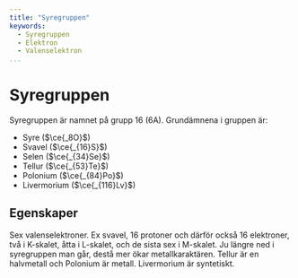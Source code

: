 ```yaml
---
title: "Syregruppen"
keywords:
  - Syregruppen
  - Elektron
  - Valenselektron
...
```


# Syregruppen
Syregruppen är namnet på grupp 16 (6A). Grundämnena i gruppen är:
* Syre ($\ce{_8O}$)
* Svavel ($\ce{_{16}S}$)
* Selen ($\ce{_{34}Se}$)
* Tellur ($\ce{_{53}Te}$)
* Polonium ($\ce{_{84}Po}$)
* Livermorium ($\ce{_{116}Lv}$)

## Egenskaper
Sex valenselektroner. Ex svavel, 16 protoner och därför också 16 elektroner, två i K-skalet, åtta i L-skalet, och de sista sex i M-skalet. Ju längre ned i syregruppen man går, destå mer ökar metallkaraktären. Tellur är en halvmetall och Polonium är metall. Livermorium är syntetiskt.